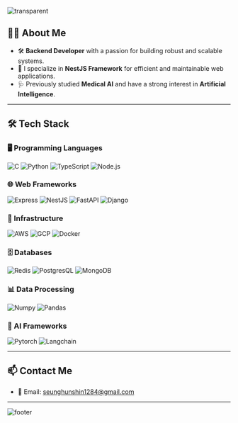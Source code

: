<!-- ### Hi 👋 -->
![transparent](https://capsule-render.vercel.app/api?type=waving&color=0:ffffff,100:000000&text=Hi👋&height=150&fontColor=white&fontSize=30&animation=twinkling)
<br>

## 👨‍💻 About Me

- 🛠️ **Backend Developer** with a passion for building robust and scalable systems.
- 🚀 I specialize in **NestJS Framework** for efficient and maintainable web applications.
- 🩺 Previously studied **Medical AI** and have a strong interest in **Artificial Intelligence**.

---

## 🛠️ Tech Stack

### 🖥️ Programming Languages
![C](https://img.shields.io/badge/-C-A8B9CC?style=for-the-badge&logo=C&logoColor=white)
![Python](https://img.shields.io/badge/-Python-3776AB?style=for-the-badge&logo=Python&logoColor=white)
![TypeScript](https://img.shields.io/badge/-TypeScript-007ACC?style=for-the-badge&logo=TypeScript&logoColor=white)
![Node.js](https://img.shields.io/badge/-Node.js-339933?style=for-the-badge&logo=node.js&logoColor=white)

### 🌐 Web Frameworks
![Express](https://img.shields.io/badge/-Express-000000?style=for-the-badge&logo=express&logoColor=white)
![NestJS](https://img.shields.io/badge/-NestJS-E0234E?style=for-the-badge&logo=nestjs&logoColor=white)
![FastAPI](https://img.shields.io/badge/-FastAPI-009688?style=for-the-badge&logo=fastapi&logoColor=white)
![Django](https://img.shields.io/badge/-Django-092E20?style=for-the-badge&logo=django&logoColor=white)

### 🚀 Infrastructure
![AWS](https://img.shields.io/badge/-AWS-232F3E?style=for-the-badge&logo=amazon-aws&logoColor=white)
![GCP](https://img.shields.io/badge/-GCP-4285F4?style=for-the-badge&logo=google-cloud&logoColor=white)
![Docker](https://img.shields.io/badge/-Docker-2496ED?style=for-the-badge&logo=docker&logoColor=white)

### 🗄️ Databases
![Redis](https://img.shields.io/badge/-Redis-DC382D?style=for-the-badge&logo=redis&logoColor=white)
![PostgresQL](https://img.shields.io/badge/-PostgreSQL-336791?style=for-the-badge&logo=postgresql&logoColor=white)
![MongoDB](https://img.shields.io/badge/-MongoDB-47A248?style=for-the-badge&logo=mongodb&logoColor=white)

### 📊 Data Processing
![Numpy](https://img.shields.io/badge/-Numpy-013243?style=for-the-badge&logo=numpy&logoColor=white)
![Pandas](https://img.shields.io/badge/-Pandas-150458?style=for-the-badge&logo=pandas&logoColor=white)

### 🧠 AI Frameworks
![Pytorch](https://img.shields.io/badge/-Pytorch-EE4C2C?style=for-the-badge&logo=pytorch&logoColor=white)
![Langchain](https://img.shields.io/badge/-Langchain-0055FF?style=for-the-badge&logo=langchain&logoColor=white)

---

## 📫 Contact Me
- 📧 Email: [seunghunshin1284@gmail.com](mailto:seunghunshin1284@gmail.com)

---

![footer](https://capsule-render.vercel.app/api?type=waving&color=0:000000,100:ffffff&height=100&section=footer)
